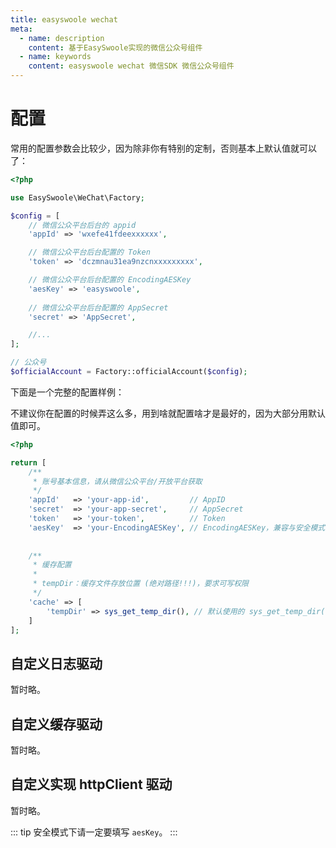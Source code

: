 ```yaml
---
title: easyswoole wechat
meta:
  - name: description
    content: 基于EasySwoole实现的微信公众号组件
  - name: keywords
    content: easyswoole wechat 微信SDK 微信公众号组件
---
```


# 配置

常用的配置参数会比较少，因为除非你有特别的定制，否则基本上默认值就可以了：

```php
<?php

use EasySwoole\WeChat\Factory;

$config = [
    // 微信公众平台后台的 appid
    'appId' => 'wxefe41fdeexxxxxx',

    // 微信公众平台后台配置的 Token
    'token' => 'dczmnau31ea9nzcnxxxxxxxxx',

    // 微信公众平台后台配置的 EncodingAESKey
    'aesKey' => 'easyswoole',
    
    // 微信公众平台后台配置的 AppSecret
    'secret' => 'AppSecret',

    //...
];

// 公众号
$officialAccount = Factory::officialAccount($config);
```

下面是一个完整的配置样例：

不建议你在配置的时候弄这么多，用到啥就配置啥才是最好的，因为大部分用默认值即可。

```php
<?php

return [
    /**
     * 账号基本信息，请从微信公众平台/开放平台获取
     */
    'appId'   => 'your-app-id',         // AppID
    'secret'  => 'your-app-secret',     // AppSecret
    'token'   => 'your-token',          // Token
    'aesKey'  => 'your-EncodingAESKey', // EncodingAESKey，兼容与安全模式下请一定要填写！！！
    
    
    /** 
     * 缓存配置
     *
     * tempDir：缓存文件存放位置 (绝对路径!!!)，要求可写权限 
     */
    'cache' => [
        'tempDir' => sys_get_temp_dir(), // 默认使用的 sys_get_temp_dir()
    ]
];
```

## 自定义日志驱动

暂时略。

## 自定义缓存驱动

暂时略。

## 自定义实现 httpClient 驱动

暂时略。

::: tip
  安全模式下请一定要填写 `aesKey`。
:::
